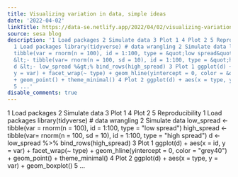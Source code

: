 ```yaml
---
title: Visualizing variation in data, simple ideas
date: '2022-04-02'
linkTitle: https://data-se.netlify.app/2022/04/02/visualizing-variation-in-data-simple-ideas/
source: sesa blog
description: '1 Load packages 2 Simulate data 3 Plot 1 4 Plot 2 5 Reproducibility
  1 Load packages library(tidyverse) # data wrangling 2 Simulate data low_spread &lt;-
  tibble(var = rnorm(n = 100), id = 1:100, type = &quot;low spread&quot;) high_spread
  &lt;- tibble(var= rnorm(n = 100, sd = 10), id = 1:100, type = &quot;high spread&quot;)
  d &lt;- low_spread %&gt;% bind_rows(high_spread) 3 Plot 1 ggplot(d) + aes(x = id,
  y = var) + facet_wrap(~ type) + geom_hline(yintercept = 0, color = &quot;grey40&quot;)
  + geom_point() + theme_minimal() 4 Plot 2 ggplot(d) + aes(x = type, y = var) + geom_boxplot()
  5 ...'
disable_comments: true
---
```

1 Load packages 2 Simulate data 3 Plot 1 4 Plot 2 5 Reproducibility 1 Load packages library(tidyverse) # data wrangling 2 Simulate data low_spread &lt;- tibble(var = rnorm(n = 100), id = 1:100, type = &quot;low spread&quot;) high_spread &lt;- tibble(var= rnorm(n = 100, sd = 10), id = 1:100, type = &quot;high spread&quot;) d &lt;- low_spread %&gt;% bind_rows(high_spread) 3 Plot 1 ggplot(d) + aes(x = id, y = var) + facet_wrap(~ type) + geom_hline(yintercept = 0, color = &quot;grey40&quot;) + geom_point() + theme_minimal() 4 Plot 2 ggplot(d) + aes(x = type, y = var) + geom_boxplot() 5 ...